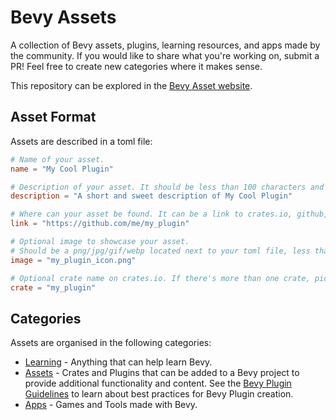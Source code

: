 # Bevy Assets

A collection of Bevy assets, plugins, learning resources, and apps made by the community. If you would like to share what you're working on, submit a PR! Feel free to create new categories where it makes sense.

This repository can be explored in the [Bevy Asset website](https://bevyengine.org/assets/).

## Asset Format

Assets are described in a toml file:

```toml
# Name of your asset.
name = "My Cool Plugin"

# Description of your asset. It should be less than 100 characters and not contain formatting.
description = "A short and sweet description of My Cool Plugin"

# Where can your asset be found. It can be a link to crates.io, github, gitlab or similar.
link = "https://github.com/me/my_plugin"

# Optional image to showcase your asset.
# Should be a png/jpg/gif/webp located next to your toml file, less than 2 MB in size.
image = "my_plugin_icon.png"

# Optional crate name on crates.io. If there's more than one crate, pick any one of them.
crate = "my_plugin"
```

## Categories

Assets are organised in the following categories:

* [Learning](./Learning) - Anything that can help learn Bevy.
* [Assets](./Assets) - Crates and Plugins that can be added to a Bevy project to provide additional functionality and content. See the [Bevy Plugin Guidelines](https://bevyengine.org/learn/book/plugin-development/) to learn about best practices for Bevy Plugin creation.
* [Apps](./Apps) - Games and Tools made with Bevy.
